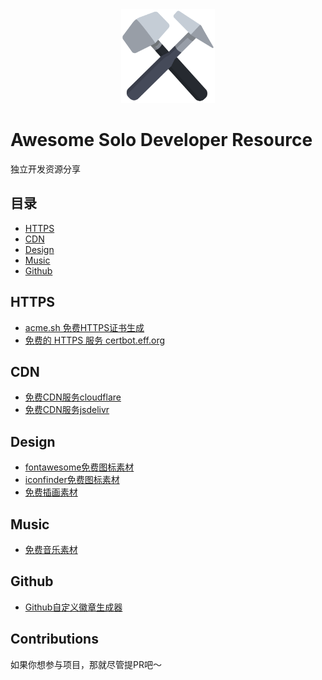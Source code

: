 <div align="center">
  <img src="./hammer.png" width="150px">
</div>

# Awesome Solo Developer Resource
独立开发资源分享

## 目录
- [HTTPS](#HTTPS)
- [CDN](#CDN)
- [Design](#Design)
- [Music](#Music)
- [Github](#Github)

## HTTPS
- [acme.sh 免费HTTPS证书生成](https://github.com/acmesh-official/acme.sh)
- [免费的 HTTPS 服务 certbot.eff.org ](https://certbot.eff.org/)

## CDN
- [免费CDN服务cloudflare](https://www.cloudflare.com/zh-cn/cdn/)
- [免费CDN服务jsdelivr](https://www.jsdelivr.com/)

## Design
- [fontawesome免费图标素材](https://fontawesome.com/)
- [iconfinder免费图标素材](https://www.iconfinder.com/)
- [免费插画素材](https://undraw.co/illustrations)

## Music
- [免费音乐素材](https://uppbeat.io/)

## Github
- [Github自定义徽章生成器](https://shields.io/category/license)

## Contributions
如果你想参与项目，那就尽管提PR吧～
